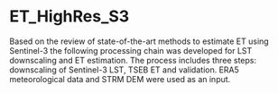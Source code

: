 # ET_HighRes_S3
Based on the review of state-of-the-art methods  to estimate ET using Sentinel-3 the following processing chain was developed for LST downscaling and ET estimation. The process includes three steps: downscaling of Sentinel-3 LST, TSEB ET and validation. ERA5 meteorological data and STRM DEM were used as an input.
